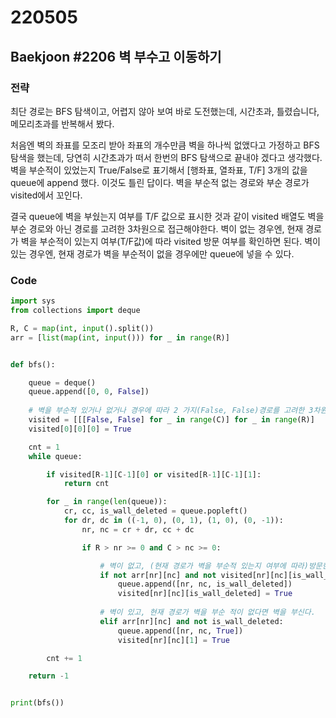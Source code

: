 # 220505



## Baekjoon #2206 벽 부수고 이동하기



### 전략

최단 경로는 BFS 탐색이고, 어렵지 않아 보여 바로 도전했는데, 시간초과, 틀렸습니다, 메모리초과를 반복해서 봤다.

처음엔 벽의 좌표를 모조리 받아 좌표의 개수만큼 벽을 하나씩 없앴다고 가정하고 BFS 탐색을 했는데, 당연히 시간초과가 떠서 한번의 BFS 탐색으로 끝내야 겠다고 생각했다. 벽을 부순적이 있었는지 True/False로 표기해서 [행좌표, 열좌표, T/F] 3개의 값을 queue에 append 했다. 이것도 틀린 답이다. 벽을 부순적 없는 경로와 부순 경로가 visited에서 꼬인다.

결국 queue에 벽을 부쉈는지 여부를 T/F 값으로 표시한 것과 같이 visited 배열도 벽을 부순 경로와 아닌 경로를 고려한 3차원으로 접근해야한다. 
벽이 없는 경우엔, 현재 경로가 벽을 부순적이 있는지 여부(T/F값)에 따라 visited 방문 여부를 확인하면 된다.
벽이 있는 경우엔, 현재 경로가 벽을 부순적이 없을 경우에만 queue에 넣을 수 있다.



### Code

```python
import sys
from collections import deque

R, C = map(int, input().split())
arr = [list(map(int, input())) for _ in range(R)]


def bfs():

    queue = deque()
    queue.append([0, 0, False])
    
    # 벽을 부순적 있거나 없거나 경우에 따라 2 가지(False, False)경로를 고려한 3차원 visited
    visited = [[[False, False] for _ in range(C)] for _ in range(R)]
    visited[0][0][0] = True

    cnt = 1
    while queue:

        if visited[R-1][C-1][0] or visited[R-1][C-1][1]:
            return cnt

        for _ in range(len(queue)):
            cr, cc, is_wall_deleted = queue.popleft()
            for dr, dc in ((-1, 0), (0, 1), (1, 0), (0, -1)):
                nr, nc = cr + dr, cc + dc

                if R > nr >= 0 and C > nc >= 0:

                    # 벽이 없고, (현재 경로가 벽을 부순적 있는지 여부에 따라)방문한 적 없으면
                    if not arr[nr][nc] and not visited[nr][nc][is_wall_deleted]:
                        queue.append([nr, nc, is_wall_deleted])
                        visited[nr][nc][is_wall_deleted] = True
                    
                    # 벽이 있고, 현재 경로가 벽을 부순 적이 없다면 벽을 부신다.
                    elif arr[nr][nc] and not is_wall_deleted:
                        queue.append([nr, nc, True])
                        visited[nr][nc][1] = True

        cnt += 1

    return -1


print(bfs())
```

